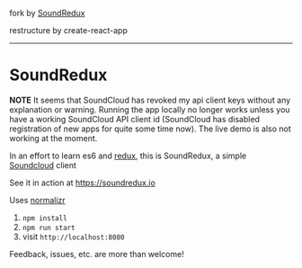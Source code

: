 fork by [SoundRedux](https://github.com/andrewngu/sound-redux)

restructure by create-react-app

---

# SoundRedux

**NOTE** It seems that SoundCloud has revoked my api client keys without any explanation or warning. Running the app locally no longer works unless you have a working SoundCloud API client id (SoundCloud has disabled registration of new apps for quite some time now). The live demo is also not working at the moment.

In an effort to learn es6 and [redux](https://github.com/reactjs/redux), this is SoundRedux, a simple [Soundcloud](http://soundcloud.com) client

See it in action at https://soundredux.io

Uses [normalizr](https://github.com/gaearon/normalizr)

1. `npm install`
2. `npm run start`
3. visit `http://localhost:8080`

Feedback, issues, etc. are more than welcome!
